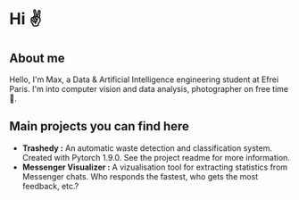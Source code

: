# Hi :v:
## About me

Hello, I'm Max, a Data & Artificial Intelligence engineering student at Efrei Paris. I'm into computer vision and data analysis, photographer on free time 📸.

## Main projects you can find here

- **Trashedy :** An automatic waste detection and classification system. Created with Pytorch 1.9.0. See the project readme for more information.
- **Messenger Visualizer :** A vizualisation tool for extracting statistics from Messenger chats. Who responds the fastest, who gets the most feedback, etc.?

